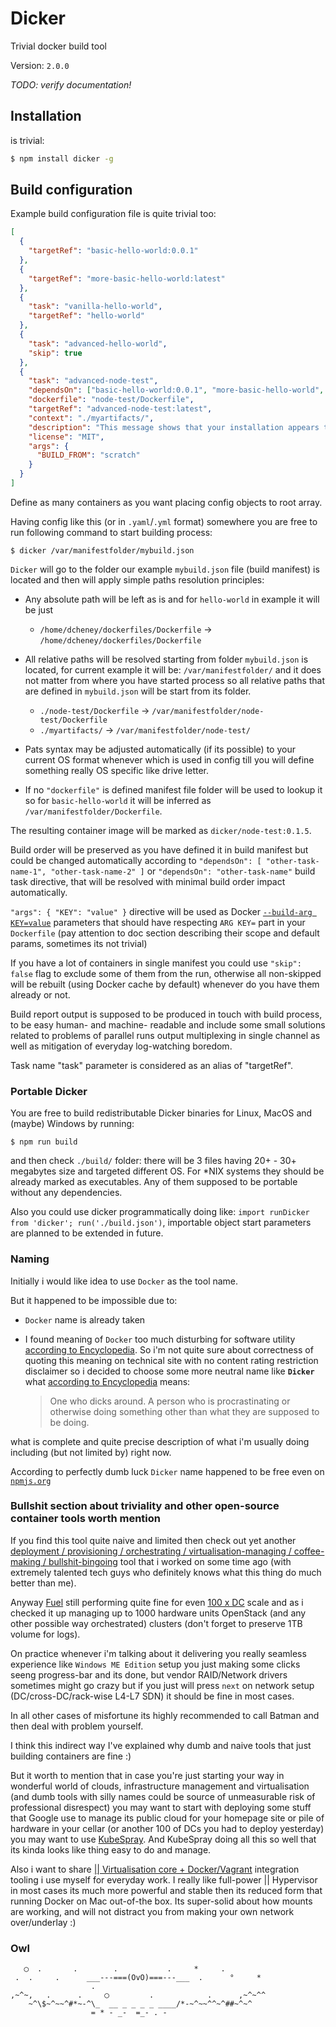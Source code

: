 # Dicker

Trivial docker build tool

Version: `2.0.0`

_TODO: verify documentation!_ 

## Installation

is trivial:

```bash
$ npm install dicker -g
```

## Build configuration

Example build configuration file is quite trivial too:

```json
[
  {
    "targetRef": "basic-hello-world:0.0.1"
  },
  {
    "targetRef": "more-basic-hello-world:latest"
  },
  {
    "task": "vanilla-hello-world",
    "targetRef": "hello-world"
  },
  {
    "task": "advanced-hello-world",
    "skip": true
  },
  {
    "task": "advanced-node-test",
    "dependsOn": ["basic-hello-world:0.0.1", "more-basic-hello-world", "vanilla-hello-world"],
    "dockerfile": "node-test/Dockerfile",
    "targetRef": "advanced-node-test:latest",
    "context": "./myartifacts/",
    "description": "This message shows that your installation appears to be working correctly.",
    "license": "MIT",
    "args": {
      "BUILD_FROM": "scratch"
    }
  }
]
```

Define as many containers as you want placing config objects to root array.

Having config like this (or in `.yaml`/`.yml` format) somewhere you are free to run following command to start building process:

```
$ dicker /var/manifestfolder/mybuild.json
```

`Dicker` will go to the folder our example `mybuild.json` file (build manifest) is located and then will apply simple paths resolution principles:

- Any absolute path will be left as is and for `hello-world` in example it will be just

  - `/home/dcheney/dockerfiles/Dockerfile` -> `/home/dcheney/dockerfiles/Dockerfile`

- All relative paths will be resolved starting from folder `mybuild.json` is located, for current example it will be: `/var/manifestfolder/` and it does not matter from where you have started process so all relative paths that are defined in `mybuild.json` will be start from its folder.
  
  - `./node-test/Dockerfile` -> `/var/manifestfolder/node-test/Dockerfile`
  - `./myartifacts/` -> `/var/manifestfolder/node-test/`

- Pats syntax may be adjusted automatically (if its possible) to your current OS format whenever which is used in config till you will define something really OS specific like drive letter.

- If no `"dockerfile"` is defined manifest file folder will be used to lookup it so for `basic-hello-world` it will be inferred as `/var/manifestfolder/Dockerfile`.

The resulting container image will be marked as `dicker/node-test:0.1.5`.

Build order will be preserved as you have defined it in build manifest but could be changed automatically according to `"dependsOn": [ "other-task-name-1", "other-task-name-2" ]` or `"dependsOn": "other-task-name"` build task directive, that will be resolved with minimal build order impact automatically.

`"args": { "KEY": "value" }` directive will be used as Docker [`--build-arg KEY=value`](https://docs.docker.com/engine/reference/commandline/build/#set-build-time-variables---build-arg) parameters that should have respecting `ARG KEY=` part in your `Dockerfile` (pay attention to doc section describing their scope and default params, sometimes its not trivial)

If you have a lot of containers in single manifest you could use `"skip": false` flag to exclude some of them from the run, otherwise all non-skipped will be rebuilt (using Docker cache by default) whenever do you have them already or not.

Build report output is supposed to be produced in touch with build process, to be easy human- and machine- readable and include some small solutions related to problems of parallel runs output multiplexing in single channel as well as mitigation of everyday log-watching boredom.

Task name "task" parameter is considered as an alias of "targetRef".

### Portable Dicker

You are free to build redistributable Dicker binaries for Linux, MacOS and (maybe) Windows by running:

```
$ npm run build
```

and then check `./build/` folder: there will be 3 files having 20+ - 30+ megabytes size and targeted different OS. For *NIX systems they should be already marked as executables. Any of them supposed to be portable without any dependencies.

Also you could use dicker programmatically doing like: `import runDicker from 'dicker'; run('./build.json')`, importable object start parameters are planned to be extended in future.


### Naming

Initially i would like idea to use `Docker` as the tool name.

But it happened to be impossible due to:

* `Docker` name is already taken

* I found meaning of `Docker` too much disturbing for software utility [according to Encyclopedia][20]. So i'm not quite sure about correctness of quoting this meaning on technical site with no content rating restriction disclaimer so i decided to choose some more neutral name like __`Dicker`__ what [according to Encyclopedia][30] means:
   
  > One who dicks around. A person who is procrastinating or otherwise doing something other than what they are supposed to be doing.

what is complete and quite precise description of what i'm usually doing including (but not limited by) right now. 

According to perfectly dumb luck `Dicker` name happened to be free even on [`npmjs.org`][40] 


### Bullshit section about triviality and other open-source container tools worth mention

If you find this tool quite naive and limited then check out yet another [deployment / provisioning / orchestrating / virtualisation-managing / coffee-making / bullshit-bingoing][10] tool that i worked on some time ago (with extremely talented tech guys who definitely knows what this thing do much better than me). 

Anyway [Fuel][10] still performing quite fine for even [100 x DC][60] scale and as i checked it up managing up to 1000 hardware units OpenStack (and any other possible way orchestrated) clusters (don't forget to preserve 1TB volume for logs). 

On practice whenever i'm talking about it delivering you really seamless experience like `Windows ME Edition` setup you just making some clicks seeng progress-bar and its done, but vendor RAID/Network drivers sometimes might go crazy but if you just will press `next` on network setup (DC/cross-DC/rack-wise L4-L7 SDN) it should be fine in most cases. 

In all other cases of misfortune its highly recommended to call Batman and then deal with problem yourself.

I think this indirect way I've explained why dumb and naive tools that just building containers are fine :)

But it worth to mention that in case you're just starting your way in wonderful world of clouds, infrastructure management and virtualisation (and dumb tools with silly names could be source of unmeasurable risk of professional disrespect) you may want to start with deploying some stuff that Google use to manage its public cloud for your homepage site or pile of hardware in your cellar (or another 100 of DCs you had to deploy yesterday) you may want to use [KubeSpray][50]. And KubeSpray doing all this so well that its kinda looks like thing easy to do and manage. 

Also i want to share  [|| Virtualisation core + Docker/Vagrant][100] integration tooling i use myself for everyday work. I really like full-power || Hypervisor in most cases its much more powerful and stable then its reduced form that running Docker on Mac out-of-the box. Its super-solid about how mounts are working, and will not distract you from making your own network over/underlay :)     


### Owl

```
   ◯  .       .        .           .     *     .
 .  .     .      ___---===(OvO)===---___  .      °     *
                  .              
,~^~,   .      .     ◯         .            .      ,~^~^^                
    ~^\$~^~~^#*~-^\_  __ _ _ _ _ ____/*-~^~~^^~^##~^~^
                  = * - _-  =_- . - 
```

[10]: https://wiki.openstack.org/wiki/Fuel
[20]: https://www.urbandictionary.com/define.php?term=docker 
[30]: https://www.urbandictionary.com/define.php?term=dicker 
[40]: https://www.npmjs.com/package/dicker
[50]: https://github.com/kubernetes-sigs/kubespray
[60]: https://www.att.com/
[100]: https://github.com/Parallels/docker-machine-parallels
